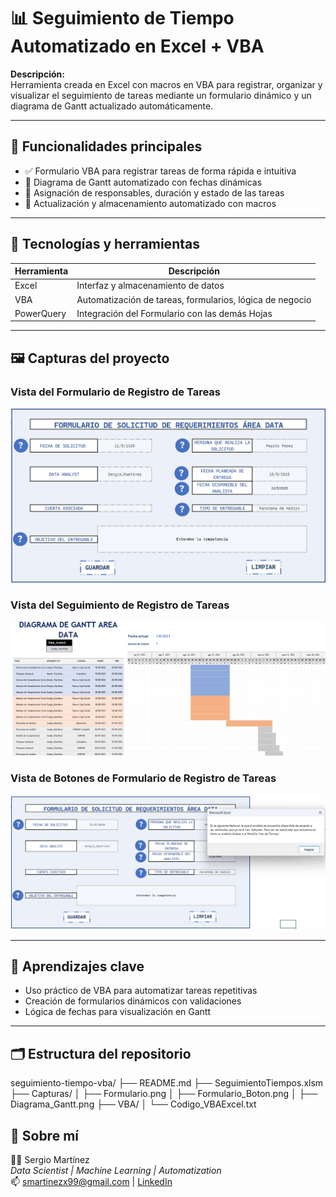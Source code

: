 # 📊 Seguimiento de Tiempo Automatizado en Excel + VBA

**Descripción:**  
Herramienta creada en Excel con macros en VBA para registrar, organizar y visualizar el seguimiento de tareas mediante un formulario dinámico y un diagrama de Gantt actualizado automáticamente.

---

## 🚀 Funcionalidades principales

- ✅ Formulario VBA para registrar tareas de forma rápida e intuitiva
- 📅 Diagrama de Gantt automatizado con fechas dinámicas
- 👥 Asignación de responsables, duración y estado de las tareas
- 💾 Actualización y almacenamiento automatizado con macros

---

## 🧰 Tecnologías y herramientas

| Herramienta | Descripción |
|-------------|-------------|
| Excel       | Interfaz y almacenamiento de datos |
| VBA         | Automatización de tareas, formularios, lógica de negocio |
| PowerQuery  | Integración del Formulario con las demás Hojas |

---

## 🖼️ Capturas del proyecto

<h3>Vista del Formulario de Registro de Tareas</h3>
<img src="Capturas/Formulario.png" alt="Formulario" width="600"/>

<h3>Vista del Seguimiento de Registro de Tareas</h3>
<img src="Capturas/Diagrama_Gantt.png" alt="Formulario" width="600"/>

<h3>Vista de Botones de Formulario de Registro de Tareas</h3> 
<img src="Capturas/Formulario_Boton.png" alt="Formulario" width="600"/>



---

## 🧠 Aprendizajes clave

- Uso práctico de VBA para automatizar tareas repetitivas
- Creación de formularios dinámicos con validaciones
- Lógica de fechas para visualización en Gantt


---

## 🗂️ Estructura del repositorio
seguimiento-tiempo-vba/
├── README.md
├── SeguimientoTiempos.xlsm
├── Capturas/
│ ├── Formulario.png
│ ├── Formulario_Boton.png
│ ├── Diagrama_Gantt.png
├── VBA/
│ └── Codigo_VBAExcel.txt

## 🙋 Sobre mí

👨‍💻 Sergio Martínez  
*Data Scientist | Machine Learning | Automatization*  
📫 smartinezx99@gmail.com | [LinkedIn]([https://linkedin.com/in/tu-perfil](https://www.linkedin.com/in/sergio-mart%C3%ADnez-b26301176/))
